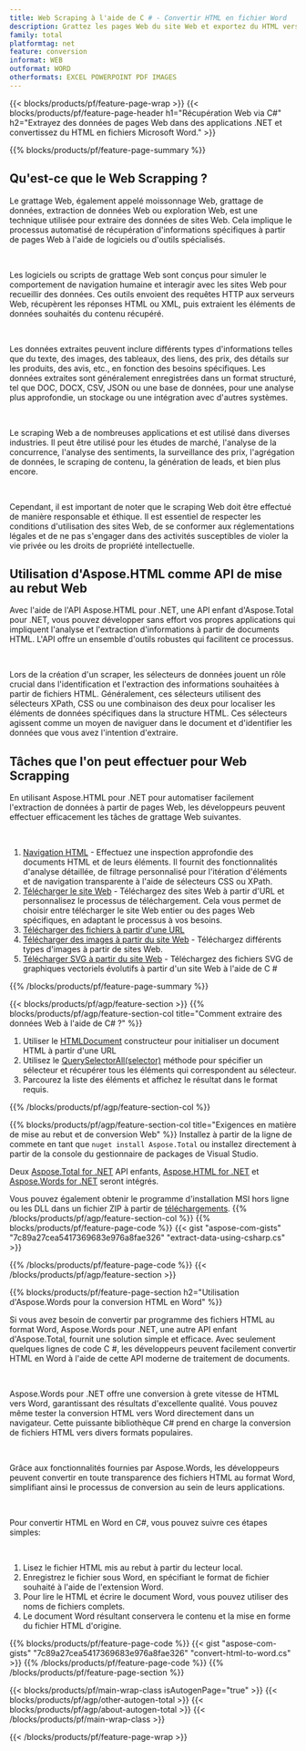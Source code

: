 ```yaml
---
title: Web Scraping à l'aide de C # - Convertir HTML en fichier Word 
description: Grattez les pages Web du site Web et exportez du HTML vers des documents Microsoft Word via vos applications .NET en intégrant les API Aspose. 
family: total
platformtag: net
feature: conversion
informat: WEB
outformat: WORD
otherformats: EXCEL POWERPOINT PDF IMAGES
---
```

{{< blocks/products/pf/feature-page-wrap >}}
{{< blocks/products/pf/feature-page-header h1="Récupération Web via C#" h2="Extrayez des données de pages Web dans des applications .NET et convertissez du HTML en fichiers Microsoft Word." >}}

{{% blocks/products/pf/feature-page-summary %}}

<h2 class="heading-border">Qu'est-ce que le Web Scrapping ?</h2>

<p>Le grattage Web, également appelé moissonnage Web, grattage de données, extraction de données Web ou exploration Web, est une technique utilisée pour extraire des données de sites Web. Cela implique le processus automatisé de récupération d'informations spécifiques à partir de pages Web à l'aide de logiciels ou d'outils spécialisés.</p><br />
<p>Les logiciels ou scripts de grattage Web sont conçus pour simuler le comportement de navigation humaine et interagir avec les sites Web pour recueillir des données. Ces outils envoient des requêtes HTTP aux serveurs Web, récupèrent les réponses HTML ou XML, puis extraient les éléments de données souhaités du contenu récupéré.</p><br />

<p>Les données extraites peuvent inclure différents types d'informations telles que du texte, des images, des tableaux, des liens, des prix, des détails sur les produits, des avis, etc., en fonction des besoins spécifiques. Les données extraites sont généralement enregistrées dans un format structuré, tel que DOC, DOCX, CSV, JSON ou une base de données, pour une analyse plus approfondie, un stockage ou une intégration avec d'autres systèmes.</p><br />

<p>Le scraping Web a de nombreuses applications et est utilisé dans diverses industries. Il peut être utilisé pour les études de marché, l'analyse de la concurrence, l'analyse des sentiments, la surveillance des prix, l'agrégation de données, le scraping de contenu, la génération de leads, et bien plus encore.</p><br />

<p>Cependant, il est important de noter que le scraping Web doit être effectué de manière responsable et éthique. Il est essentiel de respecter les conditions d'utilisation des sites Web, de se conformer aux réglementations légales et de ne pas s'engager dans des activités susceptibles de violer la vie privée ou les droits de propriété intellectuelle.</p>

<h2 class="heading-border">Utilisation d'Aspose.HTML comme API de mise au rebut Web</h2>

<p>Avec l'aide de l'API Aspose.HTML pour .NET, une API enfant d'Aspose.Total pour .NET, vous pouvez développer sans effort vos propres applications qui impliquent l'analyse et l'extraction d'informations à partir de documents HTML. L'API offre un ensemble d'outils robustes qui facilitent ce processus.</p><br />

<p>Lors de la création d'un scraper, les sélecteurs de données jouent un rôle crucial dans l'identification et l'extraction des informations souhaitées à partir de fichiers HTML. Généralement, ces sélecteurs utilisent des sélecteurs XPath, CSS ou une combinaison des deux pour localiser les éléments de données spécifiques dans la structure HTML. Ces sélecteurs agissent comme un moyen de naviguer dans le document et d'identifier les données que vous avez l'intention d'extraire.</p>

<h2 class="heading-border">Tâches que l'on peut effectuer pour Web Scrapping</h2>

<p>En utilisant Aspose.HTML pour .NET pour automatiser facilement l'extraction de données à partir de pages Web, les développeurs peuvent effectuer efficacement les tâches de grattage Web suivantes.</p><br />

1. [Navigation HTML](https://docs.aspose.com/html/net/html-navigation/) - Effectuez une inspection approfondie des documents HTML et de leurs éléments. Il fournit des fonctionnalités d'analyse détaillée, de filtrage personnalisé pour l'itération d'éléments et de navigation transparente à l'aide de sélecteurs CSS ou XPath.
2. [Télécharger le site Web](https://docs.aspose.com/html/net/download-website/) - Téléchargez des sites Web à partir d'URL et personnalisez le processus de téléchargement. Cela vous permet de choisir entre télécharger le site Web entier ou des pages Web spécifiques, en adaptant le processus à vos besoins.
3. [Télécharger des fichiers à partir d'une URL](https://docs.aspose.com/html/net/download-file-from-url/) 
4. [Télécharger des images à partir du site Web](https://docs.aspose.com/html/net/download-images-from-website/) - Téléchargez différents types d'images à partir de sites Web.
5. [Télécharger SVG à partir du site Web](https://docs.aspose.com/html/net/download-svg-from-website/) - Téléchargez des fichiers SVG de graphiques vectoriels évolutifs à partir d'un site Web à l'aide de C #

{{% /blocks/products/pf/feature-page-summary  %}}

{{< blocks/products/pf/agp/feature-section >}}
{{% blocks/products/pf/agp/feature-section-col title="Comment extraire des données Web à l'aide de C# ?" %}}

1. Utiliser le [HTMLDocument](https://reference.aspose.com/html/net/aspose.html/htmldocument/htmldocument/) constructeur pour initialiser un document HTML à partir d'une URL
2. Utilisez le [QuerySelectorAll(selector)](https://reference.aspose.com/html/net/aspose.html.dom/document/queryselectorall/) méthode pour spécifier un sélecteur et récupérer tous les éléments qui correspondent au sélecteur.
3. Parcourez la liste des éléments et affichez le résultat dans le format requis.
 
{{% /blocks/products/pf/agp/feature-section-col %}}

{{% blocks/products/pf/agp/feature-section-col title="Exigences en matière de mise au rebut et de conversion Web" %}}
Installez à partir de la ligne de commete en tant que ```nuget install Aspose.Total``` ou installez directement à partir de la console du gestionnaire de packages de Visual Studio.

Deux [Aspose.Total for .NET](https://products.aspose.com/total/net/) API enfants, [Aspose.HTML for .NET](https://products.aspose.com/html/net/) et [Aspose.Words for .NET](https://products.aspose.com/words/net/) seront intégrés.

Vous pouvez également obtenir le programme d'installation MSI hors ligne ou les DLL dans un fichier ZIP à partir de [téléchargements](https://releases.aspose.com/total/net).
{{% /blocks/products/pf/agp/feature-section-col %}}
{{% blocks/products/pf/feature-page-code %}}
{{< gist "aspose-com-gists" "7c89a27cea5417369683e976a8fae326" "extract-data-using-csharp.cs" >}}

{{% /blocks/products/pf/feature-page-code %}}
{{< /blocks/products/pf/agp/feature-section >}}

{{% blocks/products/pf/feature-page-section  h2="Utilisation d'Aspose.Words pour la conversion HTML en Word" %}}
<p>Si vous avez besoin de convertir par programme des fichiers HTML au format Word, Aspose.Words pour .NET, une autre API enfant d'Aspose.Total, fournit une solution simple et efficace. Avec seulement quelques lignes de code C #, les développeurs peuvent facilement convertir HTML en Word à l'aide de cette API moderne de traitement de documents.</p><br />

<p>Aspose.Words pour .NET offre une conversion à grete vitesse de HTML vers Word, garantissant des résultats d'excellente qualité. Vous pouvez même tester la conversion HTML vers Word directement dans un navigateur. Cette puissante bibliothèque C# prend en charge la conversion de fichiers HTML vers divers formats populaires.</p><br />

<p>Grâce aux fonctionnalités fournies par Aspose.Words, les développeurs peuvent convertir en toute transparence des fichiers HTML au format Word, simplifiant ainsi le processus de conversion au sein de leurs applications.</p><br />

<p>Pour convertir HTML en Word en C#, vous pouvez suivre ces étapes simples:</p><br />

1. Lisez le fichier HTML mis au rebut à partir du lecteur local.
1. Enregistrez le fichier sous Word, en spécifiant le format de fichier souhaité à l'aide de l'extension Word.
1. Pour lire le HTML et écrire le document Word, vous pouvez utiliser des noms de fichiers complets.
1. Le document Word résultant conservera le contenu et la mise en forme du fichier HTML d'origine.

{{% blocks/products/pf/feature-page-code %}}
{{< gist "aspose-com-gists" "7c89a27cea5417369683e976a8fae326" "convert-html-to-word.cs" >}}
{{% /blocks/products/pf/feature-page-code  %}}
{{% /blocks/products/pf/feature-page-section %}}

{{< blocks/products/pf/main-wrap-class isAutogenPage="true" >}}
{{< blocks/products/pf/agp/other-autogen-total >}}
{{< blocks/products/pf/agp/about-autogen-total >}}
{{< /blocks/products/pf/main-wrap-class >}}

{{< /blocks/products/pf/feature-page-wrap >}}